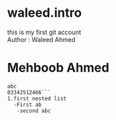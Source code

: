 # waleed.intro
this is my first git account
<br>
Author : Waleed Ahmed
# Mehboob Ahmed
```my name is Waleed
abc
03342512466```
1.first nested list
  -First ab
   -second abc

